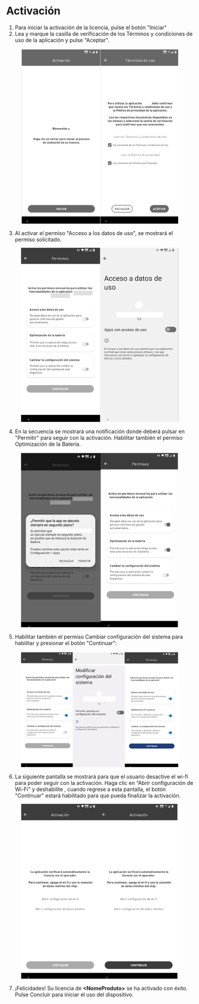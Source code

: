 # Activación

1. Para iniciar la activación de la licencia, pulse el botón "Iniciar"
2. Lea y marque la casilla de verificación de los Términos y condiciones de uso de la aplicación y pulse "Aceptar".

<figure><img src=".gitbook/assets/image (13).png" alt=""><figcaption></figcaption></figure>

3. Al activar el permiso "Acceso a los datos de uso", se mostrará el permiso solicitado.

<figure><img src=".gitbook/assets/image.png" alt=""><figcaption></figcaption></figure>

4. En la secuencia se mostrará una notificación donde deberá pulsar en "Permitir" para seguir con la activación. Habilitar también el permiso Optimización de la Batería.

<figure><img src=".gitbook/assets/image (1).png" alt=""><figcaption></figcaption></figure>

5. &#x20;Habilitar también el permiso Cambiar configuración del sistema para habilitar y presionar el botón "Continuar":

<figure><img src=".gitbook/assets/image (4).png" alt=""><figcaption></figcaption></figure>

6. La siguiente pantalla se mostrará para que el usuario desactive el wi-fi para poder seguir con la activación. Haga clic en “Abrir configuración de Wi-Fi” y deshabilite , cuando regrese a esta pantalla, el botón "Continuar" estará habilitado para que pueda finalizar la activación.

<figure><img src=".gitbook/assets/image (5).png" alt="" width="421"><figcaption></figcaption></figure>

7. ¡Felicidades! Su licencia de **\<NomeProduto>** se ha activado con éxito. Pulse Concluir para iniciar el uso del dispositivo.
